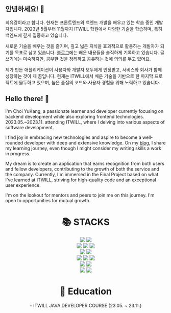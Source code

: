 ## 안녕하세요! 👋

최유강이라고 합니다.
현재는 프론트엔드와 백엔드 개발을 배우고 있는 학습 중인 개발자입니다. 
2023년 5월부터 11월까지 ITWILL 학원에서 다양한 기술을 학습하며, 특히 백엔드에 깊게 집중하고 있습니다.

새로운 기술을 배우는 것을 즐기며, 깊고 넓은 지식을 효과적으로 활용하는 개발자가 되기를 목표로 삼고 있습니다.
[블로그](https://youarethebestcoding.tistory.com/)에는 배운 내용들을 솔직하게 기록하고 있습니다. 
글쓰기에는 미숙하지만, 공부한 것을 정리하고 공유하는 것에 의의를 두고 있어요.

제가 만든 애플리케이션이 사용자와 개발자 모두에게 인정받고, 서비스와 회사가 함께 성장하는 것이 제 꿈입니다. 
현재는 ITWILL에서 배운 기술을 기반으로 한 마지막 프로젝트에 몰두하고 있으며, 높은 품질의 코드와 사용자 경험을 위해 노력하고 있습니다.


## Hello there! 👋

I'm Choi YuKang, a passionate learner and developer currently focusing on backend development while also exploring frontend technologies. 
2023.05.~2023.11. attending ITWILL, where I delving into various aspects of software development.

I find joy in embracing new technologies and aspire to become a well-rounded developer with deep and extensive knowledge.
On my [blog](https://youarethebestcoding.tistory.com/), I share my learning journey, even though I might consider my writing skills a work in progress.

My dream is to create an application that earns recognition from both users and fellow developers, contributing to the growth of both the service and the company. Currently, I'm immersed in the Final Project based on what I've learned at ITWILL, striving for high-quality code and an exceptional user experience.

I'm on the lookout for mentors and peers to join me on this journey. I'm open to opportunities for mutual growth.

</div>

<div align=center><h1>📚 STACKS</h1></div>

<div align=center> 
  <img src="https://img.shields.io/badge/java-007396?style=for-the-badge&logo=java&logoColor=white"> 
  <img src="https://img.shields.io/badge/javascript-F7DF1E?style=for-the-badge&logo=javascript&logoColor=black"> 
  <br>
  
  <img src="https://img.shields.io/badge/html5-E34F26?style=for-the-badge&logo=html5&logoColor=white"> 
  <img src="https://img.shields.io/badge/css-1572B6?style=for-the-badge&logo=css3&logoColor=white"> 
  <img src="https://img.shields.io/badge/jquery-0769AD?style=for-the-badge&logo=jquery&logoColor=white">
  <br>
  
  <img src="https://img.shields.io/badge/oracle-F80000?style=for-the-badge&logo=oracle&logoColor=white"> 
  <img src="https://img.shields.io/badge/mysql-4479A1?style=for-the-badge&logo=mysql&logoColor=white"> 
  <br>
  
  <img src="https://img.shields.io/badge/springboot-6DB33F?style=for-the-badge&logo=springboot&logoColor=white">
  <img src="https://img.shields.io/badge/gradle-02303A?style=for-the-badge&logo=gradle&logoColor=white">
  <img src="https://img.shields.io/badge/bootstrap-7952B3?style=for-the-badge&logo=bootstrap&logoColor=white">
  <br>

  <img src="https://img.shields.io/badge/amazonaws-232F3E?style=for-the-badge&logo=amazonaws&logoColor=white"> 
  <img src="https://img.shields.io/badge/apache tomcat-F8DC75?style=for-the-badge&logo=apachetomcat&logoColor=white">
  <br>
  
  <img src="https://img.shields.io/badge/github-181717?style=for-the-badge&logo=github&logoColor=white">
  <img src="https://img.shields.io/badge/git-F05032?style=for-the-badge&logo=git&logoColor=white">
  <br>

</div>

<div align=center><h1>🏫 Education</h1>
- ITWILL JAVA DEVELOPER COURSE (23.05. ~ 23.11.)
</div>
